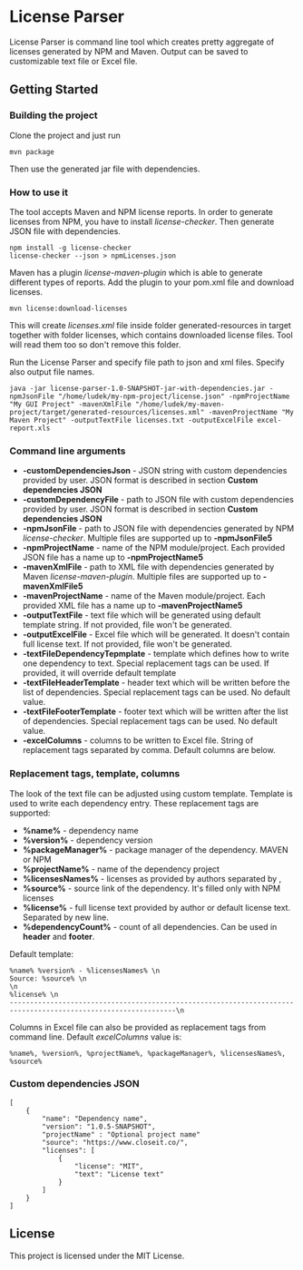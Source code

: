 # License Parser
License Parser is command line tool which creates pretty aggregate of licenses generated by NPM and Maven. Output can be saved to customizable text file or Excel file.

## Getting Started

### Building the project

Clone the project and just run 

```
mvn package
```

Then use the generated jar file with dependencies.

### How to use it

The tool accepts Maven and NPM license reports. In order to generate licenses from NPM, you have to install *license-checker*. Then generate JSON file with dependencies.

```
npm install -g license-checker
license-checker --json > npmLicenses.json
```

Maven has a plugin *license-maven-plugin* which is able to generate different types of reports. Add the plugin to your pom.xml file and download licenses.

```
mvn license:download-licenses
```

This will create *licenses.xml* file inside folder generated-resources in target together with folder licenses, which contains downloaded license files. Tool will read them too so don't remove this folder.

Run the License Parser and specify file path to json and xml files. Specify also output file names.
 
```
java -jar license-parser-1.0-SNAPSHOT-jar-with-dependencies.jar -npmJsonFile "/home/ludek/my-npm-project/license.json" -npmProjectName "My GUI Project" -mavenXmlFile "/home/ludek/my-maven-project/target/generated-resources/licenses.xml" -mavenProjectName "My Maven Project" -outputTextFile licenses.txt -outputExcelFile excel-report.xls
```

### Command line arguments

* **-customDependenciesJson** - JSON string with custom dependencies provided by user. JSON format is described in section **Custom dependencies JSON**
* **-customDependencyFile** - path to JSON file with custom dependencies provided by user. JSON format is described in section **Custom dependencies JSON**
* **-npmJsonFile** - path to JSON file with dependencies generated by NPM *license-checker*. Multiple files are supported up to **-npmJsonFile5**
* **-npmProjectName** - name of the NPM module/project. Each provided JSON file has a name up to **-npmProjectName5** 
* **-mavenXmlFile** - path to XML file with dependencies generated by Maven *license-maven-plugin*. Multiple files are supported up to **-mavenXmlFile5**
* **-mavenProjectName** - name of the Maven module/project. Each provided XML file has a name up to **-mavenProjectName5**
* **-outputTextFile** - text file which will be generated using default template string. If not provided, file won't be generated.
* **-outputExcelFile** - Excel file which will be generated. It doesn't contain full license text. If not provided, file won't be generated.
* **-textFileDependencyTepmplate** - template which defines how to write one dependency to text. Special replacement tags can be used. If provided, it will override default template
* **-textFileHeaderTemplate** - header text which will be written before the list of dependencies. Special replacement tags can be used. No default value.
* **-textFileFooterTemplate** - footer text which will be written after the list of dependencies. Special replacement tags can be used. No default value.
* **-excelColumns** - columns to be written to Excel file. String of replacement tags separated by comma. Default columns are below.

### Replacement tags, template, columns

The look of the text file can be adjusted using custom template. Template is used to write each dependency entry. These replacement tags are supported:

* **%name%** - dependency name
* **%version%** - dependency version
* **%packageManager%** - package manager of the dependency. MAVEN or NPM
* **%projectName%** - name of the dependency project
* **%licensesNames%** - licenses as provided by authors separated by ,
* **%source%** - source link of the dependency. It's filled only with NPM licenses
* **%license%** - full license text provided by author or default license text. Separated by new line.
* **%dependencyCount%** - count of all dependencies. Can be used in **header** and **footer**.

Default template:

```
%name% %version% - %licensesNames% \n
Source: %source% \n
\n
%license% \n 
---------------------------------------------------------------------------------------------------------------\n
```

Columns in Excel file can also be provided as replacement tags from command line. Default *excelColumns* value is:

```
%name%, %version%, %projectName%, %packageManager%, %licensesNames%, %source%
```

### Custom dependencies JSON

```
[
    {
        "name": "Dependency name",
        "version": "1.0.5-SNAPSHOT",
        "projectName" : "Optional project name" 
        "source": "https://www.closeit.co/",
        "licenses": [
            {
                "license": "MIT",
                "text": "License text"
            }
        ]
    }
]
```


## License

This project is licensed under the MIT License.


